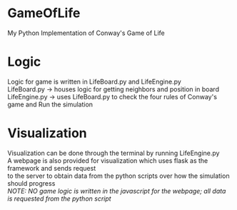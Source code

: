 # GameOfLife
My Python Implementation of Conway's Game of Life

# Logic 
Logic for game is written in LifeBoard.py and LifeEngine.py<br>
LifeBoard.py -> houses logic for getting neighbors and position in board<br>
LifeEngine.py -> uses LifeBoard.py to check the four rules of Conway's game and Run the simulation <br>

# Visualization 
Visualization can be done through the terminal by running LifeEngine.py<br>
A webpage is also provided for visualization which uses flask as the framework and sends request<br>
to the server to obtain data from the python scripts over how the simulation should progress<br>
*NOTE: NO game logic is written in the javascript for the webpage; all data is requested from the python script* 

